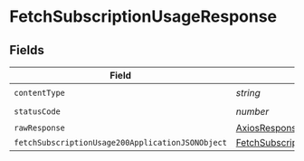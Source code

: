 # FetchSubscriptionUsageResponse


## Fields

| Field                                                                                                           | Type                                                                                                            | Required                                                                                                        | Description                                                                                                     |
| --------------------------------------------------------------------------------------------------------------- | --------------------------------------------------------------------------------------------------------------- | --------------------------------------------------------------------------------------------------------------- | --------------------------------------------------------------------------------------------------------------- |
| `contentType`                                                                                                   | *string*                                                                                                        | :heavy_check_mark:                                                                                              | N/A                                                                                                             |
| `statusCode`                                                                                                    | *number*                                                                                                        | :heavy_check_mark:                                                                                              | N/A                                                                                                             |
| `rawResponse`                                                                                                   | [AxiosResponse>](https://axios-http.com/docs/res_schema)                                                        | :heavy_minus_sign:                                                                                              | N/A                                                                                                             |
| `fetchSubscriptionUsage200ApplicationJSONObject`                                                                | [FetchSubscriptionUsage200ApplicationJSON](../../models/operations/fetchsubscriptionusage200applicationjson.md) | :heavy_minus_sign:                                                                                              | OK                                                                                                              |